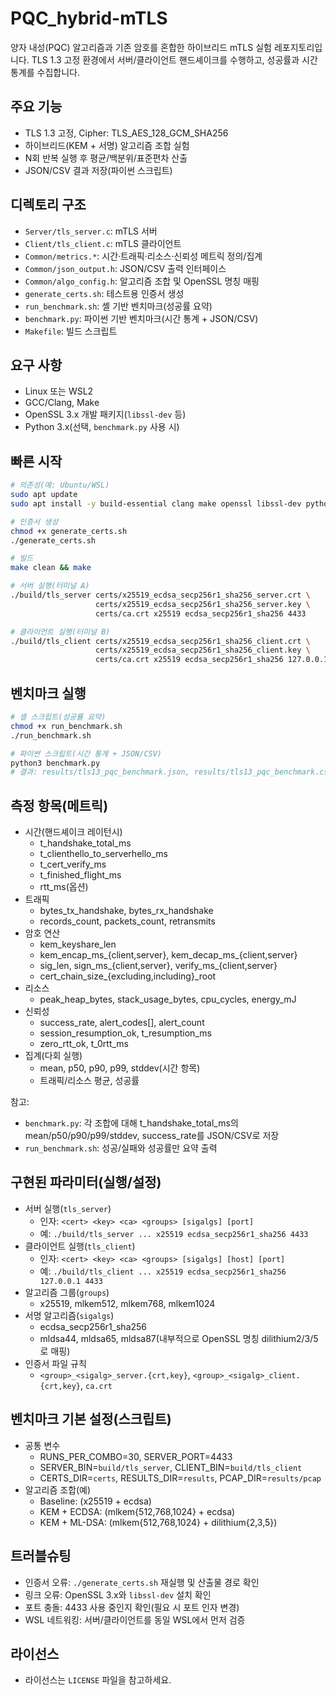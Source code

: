 # PQC_hybrid-mTLS

양자 내성(PQC) 알고리즘과 기존 암호를 혼합한 하이브리드 mTLS 실험 레포지토리입니다. TLS 1.3 고정 환경에서 서버/클라이언트 핸드셰이크를 수행하고, 성공률과 시간 통계를 수집합니다.

## 주요 기능
- TLS 1.3 고정, Cipher: TLS_AES_128_GCM_SHA256
- 하이브리드(KEM + 서명) 알고리즘 조합 실험
- N회 반복 실행 후 평균/백분위/표준편차 산출
- JSON/CSV 결과 저장(파이썬 스크립트)

## 디렉토리 구조
- `Server/tls_server.c`: mTLS 서버
- `Client/tls_client.c`: mTLS 클라이언트
- `Common/metrics.*`: 시간·트래픽·리소스·신뢰성 메트릭 정의/집계
- `Common/json_output.h`: JSON/CSV 출력 인터페이스
- `Common/algo_config.h`: 알고리즘 조합 및 OpenSSL 명칭 매핑
- `generate_certs.sh`: 테스트용 인증서 생성
- `run_benchmark.sh`: 셸 기반 벤치마크(성공률 요약)
- `benchmark.py`: 파이썬 기반 벤치마크(시간 통계 + JSON/CSV)
- `Makefile`: 빌드 스크립트

## 요구 사항
- Linux 또는 WSL2
- GCC/Clang, Make
- OpenSSL 3.x 개발 패키지(`libssl-dev` 등)
- Python 3.x(선택, `benchmark.py` 사용 시)

## 빠른 시작
```bash
# 의존성(예: Ubuntu/WSL)
sudo apt update
sudo apt install -y build-essential clang make openssl libssl-dev python3 python3-pip

# 인증서 생성
chmod +x generate_certs.sh
./generate_certs.sh

# 빌드
make clean && make

# 서버 실행(터미널 A)
./build/tls_server certs/x25519_ecdsa_secp256r1_sha256_server.crt \
                   certs/x25519_ecdsa_secp256r1_sha256_server.key \
                   certs/ca.crt x25519 ecdsa_secp256r1_sha256 4433

# 클라이언트 실행(터미널 B)
./build/tls_client certs/x25519_ecdsa_secp256r1_sha256_client.crt \
                   certs/x25519_ecdsa_secp256r1_sha256_client.key \
                   certs/ca.crt x25519 ecdsa_secp256r1_sha256 127.0.0.1 4433
```

## 벤치마크 실행
```bash
# 셸 스크립트(성공률 요약)
chmod +x run_benchmark.sh
./run_benchmark.sh

# 파이썬 스크립트(시간 통계 + JSON/CSV)
python3 benchmark.py
# 결과: results/tls13_pqc_benchmark.json, results/tls13_pqc_benchmark.csv
```

## 측정 항목(메트릭)
- 시간(핸드셰이크 레이턴시)
  - t_handshake_total_ms
  - t_clienthello_to_serverhello_ms
  - t_cert_verify_ms
  - t_finished_flight_ms
  - rtt_ms(옵션)
- 트래픽
  - bytes_tx_handshake, bytes_rx_handshake
  - records_count, packets_count, retransmits
- 암호 연산
  - kem_keyshare_len
  - kem_encap_ms_{client,server}, kem_decap_ms_{client,server}
  - sig_len, sign_ms_{client,server}, verify_ms_{client,server}
  - cert_chain_size_{excluding,including}_root
- 리소스
  - peak_heap_bytes, stack_usage_bytes, cpu_cycles, energy_mJ
- 신뢰성
  - success_rate, alert_codes[], alert_count
  - session_resumption_ok, t_resumption_ms
  - zero_rtt_ok, t_0rtt_ms
- 집계(다회 실행)
  - mean, p50, p90, p99, stddev(시간 항목)
  - 트래픽/리소스 평균, 성공률

참고:
- `benchmark.py`: 각 조합에 대해 t_handshake_total_ms의 mean/p50/p90/p99/stddev, success_rate를 JSON/CSV로 저장
- `run_benchmark.sh`: 성공/실패와 성공률만 요약 출력

## 구현된 파라미터(실행/설정)
- 서버 실행(`tls_server`)
  - 인자: `<cert> <key> <ca> <groups> [sigalgs] [port]`
  - 예: `./build/tls_server ... x25519 ecdsa_secp256r1_sha256 4433`
- 클라이언트 실행(`tls_client`)
  - 인자: `<cert> <key> <ca> <groups> [sigalgs] [host] [port]`
  - 예: `./build/tls_client ... x25519 ecdsa_secp256r1_sha256 127.0.0.1 4433`
- 알고리즘 그룹(`groups`)
  - x25519, mlkem512, mlkem768, mlkem1024
- 서명 알고리즘(`sigalgs`)
  - ecdsa_secp256r1_sha256
  - mldsa44, mldsa65, mldsa87(내부적으로 OpenSSL 명칭 dilithium2/3/5로 매핑)
- 인증서 파일 규칙
  - `<group>_<sigalg>_server.{crt,key}`, `<group>_<sigalg>_client.{crt,key}`, `ca.crt`

## 벤치마크 기본 설정(스크립트)
- 공통 변수
  - RUNS_PER_COMBO=30, SERVER_PORT=4433
  - SERVER_BIN=`build/tls_server`, CLIENT_BIN=`build/tls_client`
  - CERTS_DIR=`certs`, RESULTS_DIR=`results`, PCAP_DIR=`results/pcap`
- 알고리즘 조합(예)
  - Baseline: (x25519 + ecdsa)
  - KEM + ECDSA: (mlkem{512,768,1024} + ecdsa)
  - KEM + ML-DSA: (mlkem{512,768,1024} + dilithium{2,3,5})

## 트러블슈팅
- 인증서 오류: `./generate_certs.sh` 재실행 및 산출물 경로 확인
- 링크 오류: OpenSSL 3.x와 `libssl-dev` 설치 확인
- 포트 충돌: 4433 사용 중인지 확인(필요 시 포트 인자 변경)
- WSL 네트워킹: 서버/클라이언트를 동일 WSL에서 먼저 검증

## 라이선스
- 라이선스는 `LICENSE` 파일을 참고하세요.

